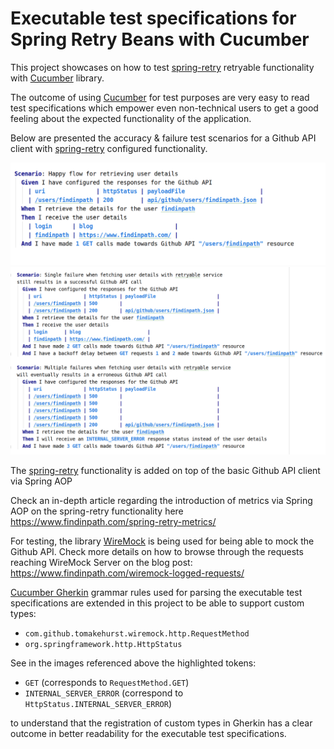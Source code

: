 Executable test specifications for Spring Retry Beans with Cucumber
===================================================================


This project showcases on how to test [spring-retry](https://github.com/spring-projects/spring-retry)
retryable functionality with [Cucumber](https://github.com/cucumber/cucumber-jvm) library.


The outcome of using [Cucumber](https://cucumber.io/docs) for test purposes
are very easy to read test specifications which empower even non-technical
users to get a good feeling about the expected functionality of the 
application.

Below are presented the accuracy & failure test scenarios for a Github API
client with [spring-retry](https://github.com/spring-projects/spring-retry)
configured functionality.

![accuracy test scenarios](img/accuracy-test-scenarios.png)
![failure test scenarios](img/failure-test-scenarios.png)

 

The [spring-retry]([spring-retry](https://github.com/spring-projects/spring-retry))
functionality is added on top of the basic Github API client via 
Spring AOP

Check an in-depth article regarding the introduction of metrics
via Spring AOP on the spring-retry functionality here 
https://www.findinpath.com/spring-retry-metrics/


For testing, the library [WireMock](http://wiremock.org/) is being used
for being able to mock the Github API.
Check more details on how to browse through the requests reaching WireMock
Server on the blog post: https://www.findinpath.com/wiremock-logged-requests/


[Cucumber Gherkin](https://cucumber.io/docs/gherkin/reference/) grammar rules 
used for parsing the executable test specifications are extended in this project
to be able to support custom types:

- `com.github.tomakehurst.wiremock.http.RequestMethod`
- `org.springframework.http.HttpStatus`

See in the images referenced above the highlighted tokens:

- `GET` (corresponds to `RequestMethod.GET`)
- `INTERNAL_SERVER_ERROR` (correspond to `HttpStatus.INTERNAL_SERVER_ERROR`)

to understand that the registration of custom types in Gherkin
has a clear outcome in better readability for the executable test
specifications.